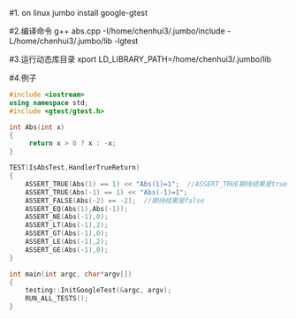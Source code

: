 #1. on linux
jumbo install google-gtest

#2.编译命令 
g++ abs.cpp -I/home/chenhui3/.jumbo/include -L/home/chenhui3/.jumbo/lib  -lgtest

#3.运行动态库目录
xport LD_LIBRARY_PATH=/home/chenhui3/.jumbo/lib

#4.例子

```cpp
#include <iostream>
using namespace std;
#include <gtest/gtest.h>

int Abs(int x)
{
     return x > 0 ? x : -x;
}

TEST(IsAbsTest,HandlerTrueReturn)
{
    ASSERT_TRUE(Abs(1) == 1) << "Abs(1)=1";  //ASSERT_TRUE期待结果是true,operator<<输出一些自定义的信息
    ASSERT_TRUE(Abs(-1) == 1) << "Abs(-1)=1";
    ASSERT_FALSE(Abs(-2) == -2);  //期待结果是false
    ASSERT_EQ(Abs(1),Abs(-1));
    ASSERT_NE(Abs(-1),0);
    ASSERT_LT(Abs(-1),2);
    ASSERT_GT(Abs(-1),0);
    ASSERT_LE(Abs(-1),2);
    ASSERT_GE(Abs(-1),0);
}

int main(int argc, char*argv[])
{
    testing::InitGoogleTest(&argc, argv);
    RUN_ALL_TESTS();
}
```

